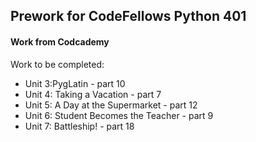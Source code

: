 ## Prework for CodeFellows Python 401
#### Work from Codcademy

Work to be completed:
* Unit 3:PygLatin - part 10
* Unit 4: Taking a Vacation - part 7
* Unit 5: A Day at the Supermarket - part 12
* Unit 6: Student Becomes the Teacher - part 9
* Unit 7: Battleship! - part 18

